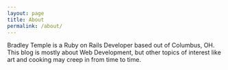 ```yaml
---
layout: page
title: About
permalink: /about/
---
```


Bradley Temple is a Ruby on Rails Developer based out of Columbus, OH. This blog is mostly about Web Development, but other topics of interest like art and cooking may creep in from time to time.
